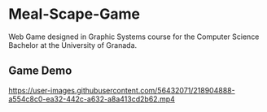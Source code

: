 # Meal-Scape-Game
Web Game designed in Graphic Systems course for the Computer Science Bachelor at the University of Granada.

## Game Demo
https://user-images.githubusercontent.com/56432071/218904888-a554c8c0-ea32-442c-a632-a8a413cd2b62.mp4

